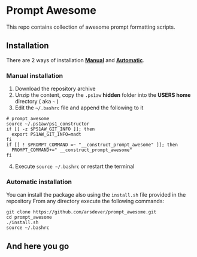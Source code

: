 # Prompt Awesome

This repo contains collection of awesome prompt formatting scripts.

## Installation

There are 2 ways of installation [**Manual**](#manual-installation) and [**Automatic**](#automatic-installation).

### Manual installation

1. Download the repository archive
2. Unzip the content, copy the `.ps1aw` **hidden** folder into the **USERS home** directory ( aka `~` )
3. Edit the `~/.bashrc` file and append the following to it
```
# prompt_awesome
source ~/.ps1aw/ps1_constructor
if [[ -z $PS1AW_GIT_INFO ]]; then
  export PS1AW_GIT_INFO=madt
fi
if [[ ! $PROMPT_COMMAND =~ "__construct_prompt_awesome" ]]; then
  PROMPT_COMMAND+=" __construct_prompt_awesome"
fi
```
4. Execute `source ~/.bashrc` or restart the terminal

### Automatic installation

You can install the package also using the `install.sh` file provided in the repository
From any directory execute the following commands:

```
git clone https://github.com/arsdever/prompt_awesome.git
cd prompt_awesome
./install.sh
source ~/.bashrc
```

## And here you go
